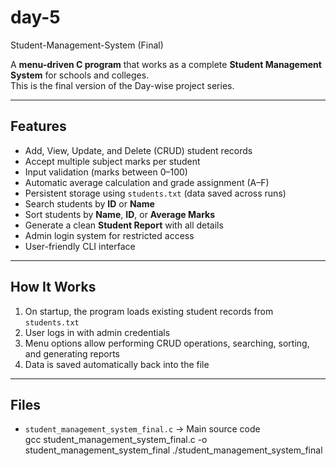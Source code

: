 # day-5
Student-Management-System (Final)

A **menu-driven C program** that works as a complete **Student Management System** for schools and colleges.  
This is the final version of the Day-wise project series.

---

## Features
- Add, View, Update, and Delete (CRUD) student records  
- Accept multiple subject marks per student  
- Input validation (marks between 0–100)  
- Automatic average calculation and grade assignment (A–F)  
- Persistent storage using `students.txt` (data saved across runs)  
- Search students by **ID** or **Name**  
- Sort students by **Name**, **ID**, or **Average Marks**  
- Generate a clean **Student Report** with all details  
- Admin login system for restricted access  
- User-friendly CLI interface

---

## How It Works
1. On startup, the program loads existing student records from `students.txt`  
2. User logs in with admin credentials  
3. Menu options allow performing CRUD operations, searching, sorting, and generating reports  
4. Data is saved automatically back into the file  

---

## Files
- `student_management_system_final.c` → Main source code  
gcc student_management_system_final.c -o student_management_system_final
./student_management_system_final
